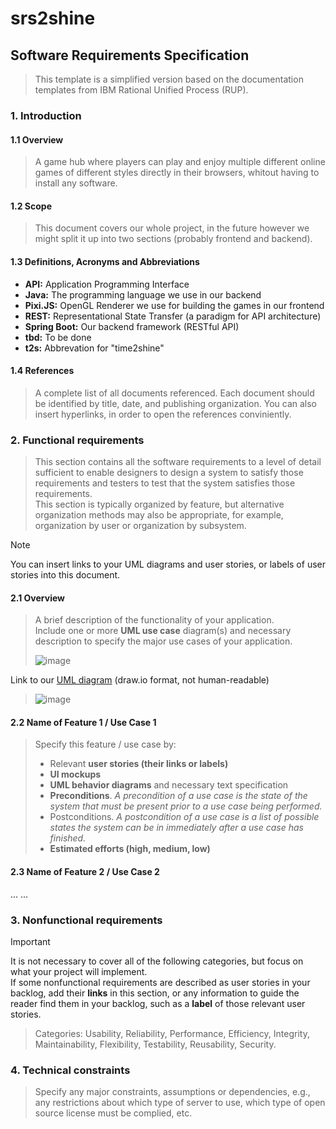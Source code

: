 # srs2shine
## Software Requirements Specification
> This template is a simplified version based on the documentation templates from IBM Rational Unified Process (RUP).
### 1. Introduction
#### 1.1 Overview
> A game hub where players can play and enjoy multiple different online games of different styles directly in their browsers, whitout having to install any software.
#### 1.2 Scope
> This document covers our whole project, in the future however we might split it up into two sections (probably frontend and backend).
#### 1.3 Definitions, Acronyms and Abbreviations
- **API:** Application Programming Interface
- **Java:** The programming language we use in our backend
- **Pixi.JS:** OpenGL Renderer we use for building the games in our frontend
- **REST:** Representational State Transfer (a paradigm for API architecture)
- **Spring Boot:** Our backend framework (RESTful API)
- **tbd:** To be done
- **t2s:** Abbrevation for "time2shine"

#### 1.4 References
> A complete list of all documents referenced. Each document should be identified by title, date, and publishing organization. You can also insert hyperlinks, in order to open the references conviniently.

### 2. Functional requirements
>  This section contains all the software requirements to a level of detail sufficient to enable designers to design a system to satisfy those requirements and testers to test that the system satisfies those requirements.  
>  This section is typically organized by feature, but alternative organization methods may also be appropriate, for example, organization by user or organization by subsystem.

> [!NOTE]
> You can insert links to your UML diagrams and user stories, or labels of user stories into this document.

#### 2.1 Overview 
> A brief description of the functionality of your application.  
> Include one or more **UML use case** diagram(s) and necessary description to specify the major use cases of your application.
>
> ![image](https://github.com/SE-TINF22B6/time2shine/assets/122756244/1d99b73e-5c79-4d2f-9660-1e3836c778d2)

Link to our [UML diagram](https://github.com/SE-TINF22B6/time2shine/blob/main/uml.drawio) (draw.io format, not human-readable)

> ![image](https://github.com/SE-TINF22B6/time2shine/assets/122756244/1d99b73e-5c79-4d2f-9660-1e3836c778d2)


#### 2.2 Name of Feature 1 / Use Case 1
> Specify this feature / use case by:
> - Relevant **user stories (their links or labels)**
> - **UI mockups**
> - **UML behavior diagrams** and necessary text specification
> - **Preconditions**. *A precondition of a use case is the state of the system that must be present prior to a use case being performed.*
> - Postconditions. *A postcondition of a use case is a list of possible states the system can be in immediately after a use case has finished.*
> - **Estimated efforts (high, medium, low)**

#### 2.3 Name of Feature 2 / Use Case 2
... ...

### 3. Nonfunctional requirements

> [!IMPORTANT]  
> It is not necessary to cover all of the following categories, but focus on what your project will implement.  
> If some nonfunctional requirements are described as user stories in your backlog, add their **links** in this section, or any information to guide the reader find them in your backlog, such as a **label** of those relevant user stories.

> Categories: Usability, Reliability, Performance, Efficiency, Integrity, Maintainability, Flexibility, Testability, Reusability, Security.  


### 4. Technical constraints
> Specify any major constraints, assumptions or dependencies, e.g., any restrictions about which type of server to use, which type of open source license must be complied, etc. 
